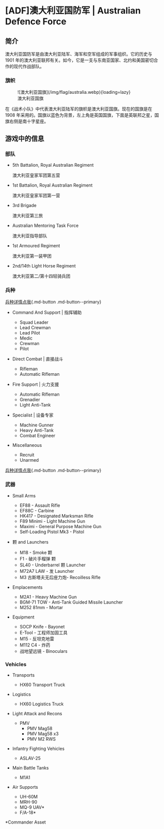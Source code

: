 # [ADF]澳大利亚国防军 | Australian Defence Force

## 简介

澳大利亚国防军是由澳大利亚陆军、海军和空军组成的军事组织。它的历史与 1901 年的澳大利亚联邦有关。如今，它是一支与东南亚国家、北约和美国密切合作的现代作战部队。

### 旗帜

<figure markdown>
  ![澳大利亚国旗](/img/flag/australia.webp){loading=lazy}
  <figcaption>澳大利亚国旗</figcaption>
</figure>

在《战术小队》中代表澳大利亚陆军的旗帜是澳大利亚国旗。现在的国旗是在 1908 年采用的。国旗以蓝色为背景，左上角是英国国旗，下面是英联邦之星，国旗右侧是南十字星座。

## 游戏中的信息

### 部队

- 5th Battalion, Royal Australian Regiment

    澳大利亚皇家军团第五营

- 1st Battalion, Royal Australian Regiment

    澳大利亚皇家军团第一营

- 3rd Brigade

    澳大利亚第三旅

- Australian Mentoring Task Force

    澳大利亚指导部队

- 1st Armoured Regiment

    澳大利亚第一装甲团

- 2nd/14th Light Horse Regiment

    澳大利亚第二/第十四轻骑兵团

### 兵种

[兵种详情点我](./kit){.md-button .md-button--primary}

- Command And Support | 指挥辅助

    - Squad Leader
    - Lead Crewman
    - Lead Pilot
    - Medic
    - Crewman
    - Pilot

- Direct Combat | 直接战斗

    - Rifleman
    - Automatic Rifleman

- Fire Support | 火力支援

    - Automatic Rifleman
    - Grenadier
    - Light Anti-Tank

- Specialist | 设备专家

    - Machine Gunner
    - Heavy Anti-Tank
    - Combat Engineer

- Miscellaneous

    - Recruit
    - Unarmed

[兵种详情点我](./kit){.md-button .md-button--primary}

### 武器

- Small Arms

    - EF88 - Assault Rifle
    - EF88C - Carbine
    - HK417 - Designated Marksman Rifle
    - F89 Minimi - Light Machine Gun
    - Maximi - General Purpose Machine Gun
    - Self-Loading Pistol Mk3 - Pistol

- 颗 and Launchers

    - M18 - Smoke 颗
    - F1 - 破片手榴弹 颗
    - SL40 - Underbarrel 颗 Launcher
    - M72A7 LAW - 发 Launcher
    - M3 古斯塔夫无后座力炮- Recoilless Rifle

- Emplacements

    - M2A1 - Heavy Machine Gun
    - BGM-71 TOW - Anti-Tank Guided Missile Launcher
    - M252 81mm - Mortar

- Equipment

    - SOCP Knife - Bayonet
    - E-Tool - 工程师加固工具
    - M15 - 反坦克地雷
    - M112 C4 - 炸药
    - 战地望远镜 - Binoculars

### Vehicles

- Transports

    - HX60 Transport Truck

- Logistics

    - HX60 Logistics Truck

- Light Attack and Recons

    - PMV
        - PMV Mag58
        - PMV Mag58 x3
        - PMV M2 RWS

- Infantry Fighting Vehicles

    - ASLAV-25

- Main Battle Tanks

    - M1A1

- Air Supports

    - UH-60M
    - MRH-90
    - MQ-9 UAV*
    - F/A-18*

*Commander Asset 